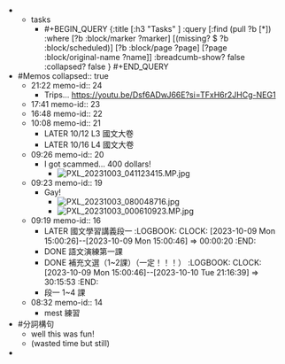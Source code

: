 -
	- tasks
		- #+BEGIN_QUERY
		  {:title [:h3 "Tasks" ]
		  :query [:find (pull ?b [*])
		  :where
		    [?b :block/marker ?marker]
		    [(missing? $ ?b :block/scheduled)]
		    [?b :block/page ?page]
		    [?page :block/original-name ?name]]
		  :breadcumb-show? false
		  :collapsed? false
		  }
		  #+END_QUERY
- #Memos
  collapsed:: true
	- 21:22
	  memo-id:: 24
		- Trips...
		  https://youtu.be/Dsf6ADwJ66E?si=TFxH6r2JHCg-NEG1
	- 17:41
	  memo-id:: 23
	- 16:48
	  memo-id:: 22
	- 10:08
	  memo-id:: 21
		- LATER  10/12 L3 國文大卷
		- LATER  10/16 L4 國文大卷
	- 09:26
	  memo-id:: 20
		- I got scammed... 400 dollars!
			- ![PXL_20231003_041123415.MP.jpg](undefined)
	- 09:23
	  memo-id:: 19
		- Gay!
			- ![PXL_20231003_080048716.jpg](undefined)
			- ![PXL_20231003_000610923.MP.jpg](undefined)
	- 09:19
	  memo-id:: 16
		- LATER  國文學習講義段一 
		  :LOGBOOK:
		  CLOCK: [2023-10-09 Mon 15:00:26]--[2023-10-09 Mon 15:00:46] =>  00:00:20
		  :END:
		- DONE  語文演練第一課
		- DONE  補充文選（1~2課）（一定！！！） 
		  :LOGBOOK:
		  CLOCK: [2023-10-09 Mon 15:00:46]--[2023-10-10 Tue 21:16:39] =>  30:15:53
		  :END:
		- 段一 1~4 課
	- 08:32
	  memo-id:: 14
		- mest 練習
- #分詞構句
	- well this was fun!
	- (wasted time but still)
-